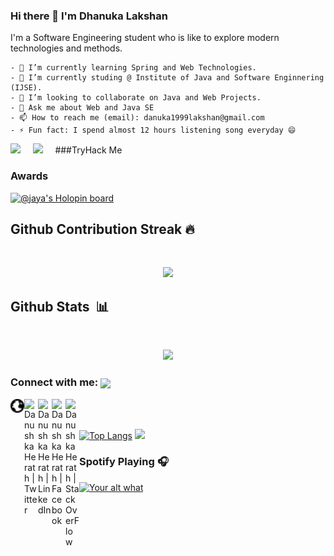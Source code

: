 ### Hi there 👋 I'm Dhanuka Lakshan

I'm a Software Engineering student who is like to explore modern technologies and methods.

    - 🔭 I’m currently learning Spring and Web Technologies.
    - 🌱 I’m currently studing @ Institute of Java and Software Enginnering (IJSE).
    - 👯 I’m looking to collaborate on Java and Web Projects.
    - 💬 Ask me about Web and Java SE
    - 📫 How to reach me (email): danuka1999lakshan@gmail.com
    - ⚡ Fun fact: I spend almost 12 hours listening song everyday 😄
<img src="https://komarev.com/ghpvc/?username=Dhanuka99">&nbsp;&nbsp;&nbsp;&nbsp;
<img src="https://img.shields.io/github/followers/Dhanuka99?style=social">&nbsp;&nbsp;&nbsp;&nbsp;
###TryHack Me 
<script src="https://tryhackme.com/badge/1275413"></script>
### Awards 
[![@jaya's Holopin board](https://holopin.me/jaya)](https://holopin.io/@jaya)

## Github Contribution Streak 🔥 
<br>
<p align='center'><img src="https://github-readme-streak-stats.herokuapp.com?user=Dhanuka99&theme=black-ice&hide_border=true&date_format=M%20j%5B%2C%20Y%5D"></p>

## Github Stats &nbsp;📊
<br>
<p align='center'>
<img src="https://github-readme-stats.vercel.app/api?username=Dhanuka99&show_icons=true&theme=github_dark">
</p>

### Connect with me: <img align="center" src="https://github.com/rajput2107/rajput2107/blob/master/Assets/Handshake.gif" height="33px" />
 
[<img align="left" alt="DanushkaHerath" width="22px" src="https://raw.githubusercontent.com/iconic/open-iconic/master/svg/globe.svg" />][website]
[<img align="left" alt="DanushkaHerath | Twitter" width="22px" src="https://cdn.jsdelivr.net/npm/simple-icons@v3/icons/twitter.svg" />][twitter]
[<img align="left" alt="DanushkaHerath | LinkedIn" width="22px" src="https://cdn.jsdelivr.net/npm/simple-icons@v3/icons/linkedin.svg" />][linkedin]
[<img align="left" alt="DanushkaHerath | Facebook" width="22px" src="https://cdn.jsdelivr.net/npm/simple-icons@3.4.1/icons/facebook.svg" />][Facebook]
[<img align="left" alt="DanushkaHerath | StackOverFlow" width="22px" src="https://cdn.jsdelivr.net/npm/simple-icons@3.4.1/icons/stackoverflow.svg" />][StackOverFlow]
<br/><br/>

[![Top Langs](https://github-readme-stats.vercel.app/api/top-langs/?username=Dhanuka99&layout=compact&theme=radical)](https://github.com/Dhanuka99/github-readme-stats)
![](https://github.com/vikumkbv/vikumkbv/blob/master/icons/header_.png)

[website]: https://Dhanuka99.github.io
[twitter]: https://twitter.com/DhanukaLakshan5
[linkedin]: https://www.linkedin.com/in/dhanuka-lakshan-91a045190/
[Facebook]: https://www.facebook.com/dhanuka.lakshan.395/
[StackOverFlow]: https://stackoverflow.com/users/13066546/dhanuka-lakshan

### Spotify Playing 🎧
<!-- [![Spotify](https://spotify-now-playing-dusky.vercel.app/api/spotify-playing)](https://open.spotify.com/user/c4gfqvi32p14b0v8svpmrpui2) -->

[<img src="https://readme-spotify-status.vikumkbv.vercel.app/api/run-spotify-status" alt="Your alt what" width="400" />](https://open.spotify.com/user/c4gfqvi32p14b0v8svpmrpui2)

